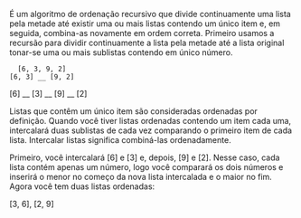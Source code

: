 É um algoritmo de ordenação recursivo que divide continuamente uma lista pela metade até existir uma ou mais listas contendo um único item e, em seguida, combina-as novamente em ordem correta. Primeiro usamos a recursão para dividir continuamente a lista pela metade até a lista original tonar-se uma ou mais sublistas contendo em único número.

      [6, 3, 9, 2]
    [6, 3] __ [9, 2]
[6] __ [3] __ [9] __ [2]

Listas que contêm um único item são consideradas ordenadas por definição. Quando você tiver listas ordenadas contendo um item cada uma, intercalará duas sublistas de cada vez comparando o primeiro item de cada lista. Intercalar listas significa combiná-las ordenadamente.

Primeiro, você intercalará [6] e [3] e, depois, [9] e [2]. Nesse caso, cada lista contém apenas um número, logo você comparará os dois números e inserirá o menor no começo da nova lista intercalada e o maior no fim. Agora você tem duas listas ordenadas:

[3, 6], [2, 9]
